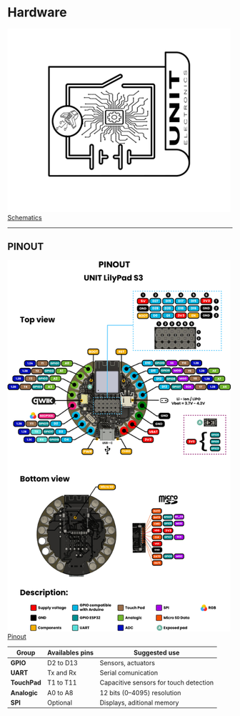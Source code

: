 # Hardware


<a href="#"><img src="resources/Schematics_icon.jpg?raw=false" width="500px"><br/> Schematics</a>

---

## PINOUT

<a href="#"><img src="resources/UNIT_LilyPad_S3_V0.1.1_v8_in.jpg" width="500px"><br/> Pinout</a>

| **Group**     | **Availables pins** | **Suggested use**                      |
|-------------  |------------------   |---------------                         |
| **GPIO**      | D2 to D13           | Sensors, actuators                     |
| **UART**      | Tx and Rx           | Serial comunication                    |
| **TouchPad**  | T1 to T11           | Capacitive sensors for touch detection |
| **Analogic**  | A0 to A8            | 12 bits (0–4095) resolution            |
| **SPI**       | Optional            | Displays, aditional memory             |


